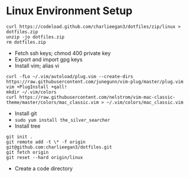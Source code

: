# Linux Environment Setup

```
curl https://codeload.github.com/charlieegan3/dotfiles/zip/linux > dotfiles.zip
unzip -jo dotfiles.zip
rm dotfiles.zip
```

* Fetch ssh keys; chmod 400 private key
* Export and import gpg keys
* Install vim; alias vi

```
curl -fLo ~/.vim/autoload/plug.vim --create-dirs https://raw.githubusercontent.com/junegunn/vim-plug/master/plug.vim
vim +PlugInstall +qall!
mkdir ~/.vim/colors
curl https://raw.githubusercontent.com/nelstrom/vim-mac-classic-theme/master/colors/mac_classic.vim > ~/.vim/colors/mac_classic.vim
```

* Install git
* `sudo yum install the_silver_searcher`
* Install tree

```
git init .
git remote add -t \* -f origin git@github.com:charlieegan3/dotfiles.git
git fetch origin
git reset --hard origin/linux 
```

* Create a code directory
